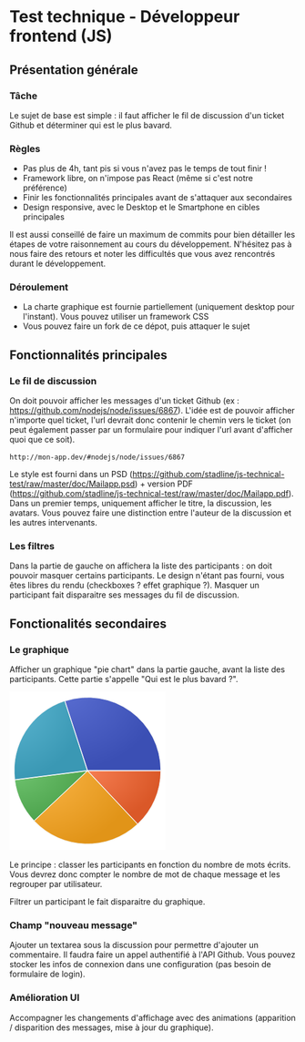Test technique - Développeur frontend (JS)
==========================================

## Présentation générale

### Tâche

Le sujet de base est simple : il faut afficher le fil de discussion d'un ticket Github et déterminer qui est le plus bavard.

### Règles

* Pas plus de 4h, tant pis si vous n'avez pas le temps de tout finir !
* Framework libre, on n'impose pas React (même si c'est notre préférence)
* Finir les fonctionnalités principales avant de s'attaquer aux secondaires
* Design responsive, avec le Desktop et le Smartphone en cibles principales

Il est aussi conseillé de faire un maximum de commits pour bien détailler les étapes de votre raisonnement au cours du développement. N'hésitez pas à nous faire des retours et noter les difficultés que vous avez rencontrés durant le développement.

### Déroulement

* La charte graphique est fournie partiellement (uniquement desktop pour l'instant). Vous pouvez utiliser un framework CSS
* Vous pouvez faire un fork de ce dépot, puis attaquer le sujet

## Fonctionnalités principales

### Le fil de discussion

On doit pouvoir afficher les messages d'un ticket Github (ex : https://github.com/nodejs/node/issues/6867). L'idée est de pouvoir afficher n'importe quel ticket, l'url devrait donc contenir le chemin vers le ticket (on peut également passer par un formulaire pour indiquer l'url avant d'afficher quoi que ce soit).

```
http://mon-app.dev/#nodejs/node/issues/6867
```

Le style est fourni dans un PSD (https://github.com/stadline/js-technical-test/raw/master/doc/Mailapp.psd) + version PDF (https://github.com/stadline/js-technical-test/raw/master/doc/Mailapp.pdf).
Dans un premier temps, uniquement afficher le titre, la discussion, les avatars. Vous pouvez faire une distinction entre l'auteur de la discussion et les autres intervenants.

### Les filtres

Dans la partie de gauche on affichera la liste des participants : on doit pouvoir masquer certains participants. Le design n'étant pas fourni, vous êtes libres du rendu (checkboxes ? effet graphique ?). Masquer un participant fait disparaitre ses messages du fil de discussion.

## Fonctionalités secondaires

### Le graphique

Afficher un graphique "pie chart" dans la partie gauche, avant la liste des participants. Cette partie s'appelle "Qui est le plus bavard ?".

<img src="https://github.com/stadline/js-technical-test/raw/master/doc/pie-sample.png" />

Le principe : classer les participants en fonction du nombre de mots écrits. Vous devrez donc compter le nombre de mot de chaque message et les regrouper par utilisateur.

Filtrer un participant le fait disparaitre du graphique.

### Champ "nouveau message"

Ajouter un textarea sous la discussion pour permettre d'ajouter un commentaire. Il faudra faire un appel authentifié à l'API Github. Vous pouvez stocker les infos de connexion dans une configuration (pas besoin de formulaire de login).

### Amélioration UI

Accompagner les changements d'affichage avec des animations (apparition / disparition des messages, mise à jour du graphique).
